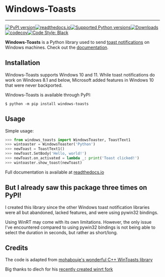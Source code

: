 # Windows-Toasts 

---
[![PyPI version](https://img.shields.io/pypi/v/windows-toasts)](https://pypi.org/project/windows-toasts/)[![readthedocs.io](https://readthedocs.org/projects/windows-toasts/badge/?version=latest)](https://windows-toasts.readthedocs.io/en/latest/)[![Supported Python versions](https://img.shields.io/pypi/pyversions/windows-toasts)](https://pypi.org/project/windows-toasts/)[![Downloads](https://pepy.tech/badge/windows-toasts/month)](https://pepy.tech/project/windows-toasts)[![codecov](https://codecov.io/gh/DatGuy1/Windows-Toasts/branch/master/graph/badge.svg?token=ZD8OF2SF61)](https://codecov.io/gh/DatGuy1/Windows-Toasts)[![Code Style: Black](https://img.shields.io/badge/code%20style-black-000000.svg)](https://github.com/psf/black)

**Windows-Toasts** is a Python library used to send [toast notifications](https://docs.microsoft.com/windows/apps/design/shell/tiles-and-notifications/adaptive-interactive-toasts) on Windows machines. Check out the [documentation](https://windows-toasts.readthedocs.io/en/latest/).

## Installation
Windows-Toasts supports Windows 10 and 11. While toast notifications do work on Windows 8.1 and below, Microsoft added features in Windows 10 that were never backported. 

Windows-Toasts is available through PyPI:
```console
$ python -m pip install windows-toasts
``` 

## Usage

Simple usage:

```python
>>> from windows_toasts import WindowsToaster, ToastText1
>>> wintoaster = WindowsToaster('Python')
>>> newToast = ToastText1()
>>> newToast.SetBody('Hello, world!')
>>> newToast.on_activated = lambda _: print('Toast clicked!')
>>> wintoaster.show_toast(newToast)
```

Full documentation is available at [readthedocs.io](https://windows-toasts.readthedocs.io/en/latest/)

## But I already saw this package three times on PyPI!

I created this library since the other Windows toast notification libraries were all but abandoned, lacked features, and were using pywin32 bindings.

Using WinRT may come with its own limitations. However, the only issue I've encountered compared to using pywin32 bindings is not being able to select the duration in seconds, but rather as short/long.

## Credits

The code is adapted from [mohabouje's wonderful C++ WinToasts library](https://github.com/mohabouje/WinToast)

Big thanks to dlech for his [recently created winrt fork](https://github.com/pywinrt/pywinrt)